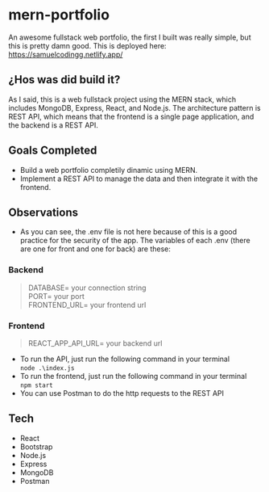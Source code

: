 # mern-portfolio
An awesome fullstack web portfolio, the first I built was really simple, but this is pretty damn good. This is deployed here: https://samuelcodingg.netlify.app/

## ¿Hos was did build it?
As I said, this is a web fullstack project using the MERN stack, which includes MongoDB, Express, React, and Node.js. The architecture pattern is REST API, which means that the frontend is a single page application, and the backend is a REST API.

## Goals Completed
* Build a web portfolio completily dinamic using MERN.
* Implement a REST API to manage the data and then integrate it with the frontend.

## Observations
* As you can see, the .env file is not here because of this is a good practice for the security of the app. The variables of each .env (there are one for front and one for back) are these:  
  
### Backend  
  > DATABASE= your connection string  
  > PORT= your port  
  > FRONTEND_URL= your frontend url  

### Frontend  
  > REACT_APP_API_URL= your backend url

* To run the API, just run the following command in your terminal  
  `node .\index.js`
* To run the frontend, just run the following command in your terminal  
  `npm start`  
* You can use Postman to do the http requests to the REST API

## Tech
* React
* Bootstrap
* Node.js
* Express
* MongoDB
* Postman

